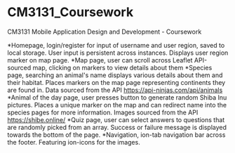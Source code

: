 # CM3131_Coursework
CM3131 Mobile Application Design and Development - Coursework

*Homepage, login/register for input of username and user region, saved to local storage. User input is persistent across instances. Displays user region marker on map page.
*Map page, user can scroll across Leaflet API-sourced map, clicking on markers to view details about them
*Species page, searching an animal's name displays various details about them and their habitat. Places markers on the map page representing continents they are found in. Data sourced from the API https://api-ninjas.com/api/animals
*Animal of the day page, user presses button to generate random Shiba Inu pictures. Places a unique marker on the map and can redirect name into the species pages for more information. Images sourced from the API https://shibe.online/
*Quiz page, user can select answers to questions that are randomly picked from an array. Success or failure message is displayed towards the bottom of the page.
*Navigation, ion-tab navigation bar across the footer. Featuring ion-icons for the images.
